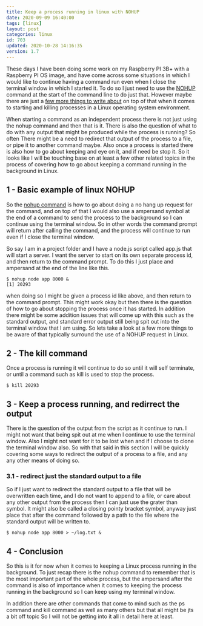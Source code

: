 ```yaml
---
title: Keep a process running in linux with NOHUP
date: 2020-09-09 16:40:00
tags: [linux]
layout: post
categories: linux
id: 703
updated: 2020-10-28 14:16:35
version: 1.7
---
```


These days I have been doing some work on my Raspberry PI 3B+ with a Raspberry PI OS image, and have come across some situations in which I would like to continue having a command run even when I close the terminal window in which I started it. To do so I just need to use the [NOHUP](https://en.wikipedia.org/wiki/Nohup) command at the start of the command line to do just that. However maybe there are just a [few more things to write about](https://opensource.com/article/18/9/linux-commands-process-management) on top of that when it comes to starting and killing processes in a Linux operating system environment.

When starting a command as an independent process there is not just using the nohup command and then that is it. There is also the question of what to do with any output that might be produced while the process is running? So often There might be a need to redirect that output of the process to a file, or pipe it to another command maybe. Also once a process is started there is also how to go about keeping and eye on it, and if need be stop it. So it looks like I will be touching base on at least a few other related topics in the process of covering how to go about keeping a command running in the background in Linux.

<!-- more -->

## 1 - Basic example of linux NOHUP

So the [nohup command](https://man7.org/linux/man-pages/man1/nohup.1p.html) is how to go about doing a no hang up request for the command, and on top of that I would also use a ampersand symbol at the end of a command to send the process to the background so I can continue using the terminal window. So in other words the command prompt will return after calling the command, and the process will continue to run even if I close the terminal window.

So say I am in a project folder and I have a node.js script called app.js that will start a server. I want the server to start on its own separate process id, and then return to the command prompt. To do this I just place and ampersand at the end of the line like this.

```
$ nohup node app 8000 &
[1] 20293
```

when doing so I might be given a process id like above, and then return to the command prompt. This might work okay but then there is the question of how to go about stopping the process once it has started. In addition there might be some addition issues that will come up with this such as the standard output, and standard error output still being spit out into the terminal window that I am using. So lets take a look at a few more things to be aware of that typically surround the use of a NOHUP request in Linux.

## 2 - The kill command

Once a process is running it will continue to do so until it will self terminate, or until a command such as kill is used to stop the process.

```
$ kill 20293
```

## 3 - Keep a process running, and redirrect the output

There is the question of the output from the script as it continue to run. I might not want that being spit out at me when I continue to use the terminal window. Also I might not want for it to be lost when and if I choose to clone the terminal window also. So with that said in this section I will be quickly covering some ways to redirect the output of a process to a file, and any any other means of doing so.

### 3.1 - redirect just the standard output to a file

So if I just want to redirect the standard output to a file that will be overwritten each time, and I do not want to append to a file, or care about any other output from the process then I can just use the grater than symbol. It might also be called a closing pointy bracket symbol, anyway just place that after the command followed by a path to the file where the standard output will be written to.

```
$ nohup node app 8000 > ~/log.txt &
```

## 4 - Conclusion

So this is it for now when it comes to keeping a Linux process running in the background. To just recap there is the nohup command to remember that is the most important part of the whole process, but the ampersand after the command is also of importance when it comes to keeping the process running in the background so I can keep using my terminal window.

In addition there are other commands that come to mind such as the ps command and kill command as well as many others but that all might be jts a bit off topic So I will not be getting into it all in detail here at least.
